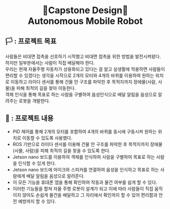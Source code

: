 <div align="center">
    <h1>  🚩Capstone Design🚩 <br>
            Autonomous Mobile Robot </h1>
</div>

<div align="left">

## 🏳️ : 프로젝트 목표

사람들은 비대면 접촉을 선호하기 시작했고 비대면 접촉을 위한 방법을 발전시켜왔다. 하지만 일부분에서는 사람이 직접 배달해야 한다. </br>
우리는 현재 자율주행 자동차가 상용화되고 있다는 걸 알고 실생활에 적용하면 사람들이 편리할 수 있겠다는 생각을 시작으로 2개의 모터와 4개의 바퀴를 이용하여 원하는 위치로 이동하고 라이다 센서를 통해 건물 안 구조를 파악한 후 목적지까지 장애물(사람, 사물)을 피해 최적의 길을 찾아 이동한다.</br>
객체 인식을 통해 목표로 하는 사람을 구별하여 음성인식으로 배달 알림을 음성으로 알려주는 로봇을 개발한다.

## 💭 : 프로젝트 내용

-  PID 제어를 통해 2개의 모터를 포함하여 4개의 바퀴를 동시에 구동시켜 원하는 위치로 이동할 수 있도록 사용했다.
-  ROS 기반으로 라이다 센서를 이용해 건물 안 구조를 파악한 후 목적지까지 장애물(사물, 사람)을 피해 최적의 길을 찾을 수 있도록 한다.
-  Jetson nano 보드를 이용하여 객체를 인식하여 사람을 구별하여 목표로 하는 사람을 인식할 수 있게 한다.
-  Jetson nano 보드에 마이크와 스피커를 연결하여 음성을 인식하고 목표로 하는 사람에게 배달 알림을 음성으로 알려준다.
-  이 모든 기능을 휴대폰 앱을 통해 확인하여 작동과 물건 여부를 쉽게 할 수 있다.
-  이러한 기능들을 합쳐 자율 주행 로봇이 설계가 되고 이에 따라 사람들이 직접 움직이지 않아도 손쉽게 물건을 배달하고 그 자리에서 확인까지 할 수 있어 편리함과 안전 예방까지 할 수 있다.

